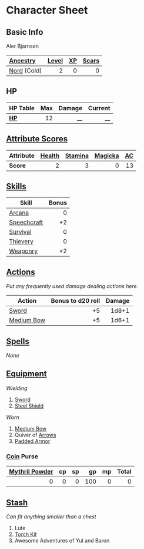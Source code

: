 # Character Sheet

## Basic Info

Aler Bjarnsen

| [Ancestry](../../../Player%20Characters/Ancenstries/Ancestry.md)            | [Level](../../../Player%20Characters/Progression/Level.md) | [XP](../../../Player%20Characters/Progression/Experience%20Points.md) | [Scars](../../../Player%20Characters/Progression/Scars.md) |
| :-------------------------------------------------------------------------- | ---------------------------------------------------------: | --------------------------------------------------------------------: | ---------------------------------------------------------: |
| [Nord](../../../Player%20Characters/Ancenstries/Mechanical/Hardy.md) (Cold) |                                                          2 |                                                                     0 |                                                          0 |

## HP

| **HP Table**                                                                | Max | Damage | Current |
| :-------------------------------------------------------------------------- | --: | -----: | ------: |
| **[HP](../../../Player%20Characters/Derived%20Statistics/Hit%20Points.md)** |  12 |     __ |      __ |

## [Attribute Scores](../../../Player%20Characters/Attributes/Attribute%20Scores.md)

| Attribute | [Health](../../../Player%20Characters/Attributes/Health.md) | [Stamina](../../../Player%20Characters/Attributes/Stamina.md) | [Magicka](../../../Player%20Characters/Attributes/Magicka.md) | [AC](../../../Player%20Characters/Derived%20Statistics/Armor%20Class.md) |
| :-------- | ----------------------------------------------------------: | ------------------------------------------------------------: | ------------------------------------------------------------: | -----------------------------------------------------------------------: |
| **Score** |                                                           2 |                                                             3 |                                                             0 |                                                                       13 |

## [Skills](../../../Player%20Characters/Skills/Skills.md)

| Skill                                                             | Bonus |
| ----------------------------------------------------------------- | ----: |
| [Arcana](../../../Player%20Characters/Skills/Arcana.md)           |     0 |
| [Speechcraft](../../../Player%20Characters/Skills/Speechcraft.md) |    +2 |
| [Survival](../../../Player%20Characters/Skills/Survival.md)       |     0 |
| [Thievery](../../../Player%20Characters/Skills/Thievery.md)       |     0 |
| [Weaponry](../../../Player%20Characters/Skills/Weaponry.md)       |    +2 |

## [Actions](../../../Game%20Procedures/Core%20Procedures/Action.md)

*Put any frequently used damage dealing actions here.*

| Action                                                                                    | Bonus to d20 roll | Damage |
| ----------------------------------------------------------------------------------------- | ----------------: | -----: |
| [Sword](../../../Items%20and%20Gear/Weapons/Melee%20Weapons/Medium%20Skilled%20Weapon.md) |                +5 |  1d8+1 |
| [Medium Bow](../../../Items%20and%20Gear/Weapons/Ranged%20Weapons/Medium%20Bow.md)        |                +5 |  1d6+1 |

## [Spells](../../../Magic/Spells.md)

*None*

## [Equipment](../../../Player%20Characters/Inventory/Equipment.md)

*Wielding*
1. [Sword](../../../Items%20and%20Gear/Weapons/Melee%20Weapons/Medium%20Skilled%20Weapon.md)
2. [Steel Shield](../../../Items%20and%20Gear/Armor/Mundane%20Armor/Mundane%20Shield.md)

*Worn*
1. [Medium Bow](../../../Items%20and%20Gear/Weapons/Ranged%20Weapons/Medium%20Bow.md)
2. Quiver of [Arrows](../../../Items%20and%20Gear/Weapons/Ammo/Arrow.md)
3. [Padded Armor](../../../Items%20and%20Gear/Armor/Mundane%20Armor/Padded%20Armor.md)

### [Coin](../../Economy/Coins.md) Purse

| [Mythril Powder](../../../Magic/Spellcasting/Mythril.md) |  cp |  sp |  gp |  mp | Total |
| -------------------------------------------------------: | --: | --: | --: | --: | ----: |
|                                                        0 |   0 |   0 | 100 |   0 |     0 |

## [Stash](../../../Player%20Characters/Inventory/Stash.md)

*Can fit anything smaller than a chest*

1. Lute
2. [Torch Kit](../../../Items%20and%20Gear/Gear/10%20Coins/Torch%20Kit.md)
3. Awesome Adventures of Yul and Baron
